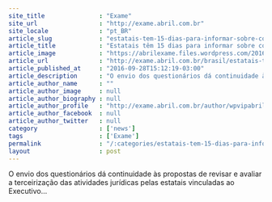 ```yaml
---
site_title               : "Exame"
site_url                 : "http://exame.abril.com.br"
site_locale              : "pt_BR"
article_slug             : "estatais-tem-15-dias-para-informar-sobre-contratos-juridicos"
article_title            : "Estatais têm 15 dias para informar sobre contratos jurídicos"
article_image            : "https://abrilexame.files.wordpress.com/2016/10/size_960_16_9_torquato.jpg?quality=70&strip=all&w=960"
article_url              : "http://exame.abril.com.br/brasil/estatais-tem-15-dias-para-informar-sobre-contratos-juridicos/"
article_published_at     : "2016-09-28T15:12:19-03:00"
article_description      : "O envio dos questionários dá continuidade às propostas de revisar e avaliar a terceirização das atividades jurídicas pelas estatais vinculadas ao Executivo..."
article_author_name      : ""
article_author_image     : null
article_author_biography : null
article_author_profile   : "http://exame.abril.com.br/author/wpvipabril/"
article_author_facebook  : null
article_author_twitter   : null
category                 : ['news']
tags                     : ['Exame']
permalink                : "/:categories/estatais-tem-15-dias-para-informar-sobre-contratos-juridicos/"
layout                   : post
---
```


O envio dos questionários dá continuidade às propostas de revisar e avaliar a terceirização das atividades jurídicas pelas estatais vinculadas ao Executivo...
